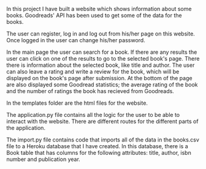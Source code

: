 In this project I have built a website which shows information about some books. Goodreads' API has been used to get some of the data for the books.

The user can register, log in and log out from his/her page on this website. Once logged in the user can change his/her password.

In the main page the user can search for a book. If there are any results the user can click on one of the results to go to the selected book's page. There there is information about the 
selected book, like title and author. The user can also leave a rating and write a review for the book, which will be displayed on the book's page after submission. At the bottom of the 
page are also displayed some Goodread statistics; the average rating of the book and the number of ratings the book has recieved from Goodreads.

In the templates folder are the html files for the website.

The application.py file contains all the logic for the user to be able to interact with the website. There are different routes for the different parts of the application.

The import.py file contains code that imports all of the data in the books.csv file to a Heroku database that I have created. In this database, there is a Book table that has columns for the following attributes: title, author, isbn number and publication year.

